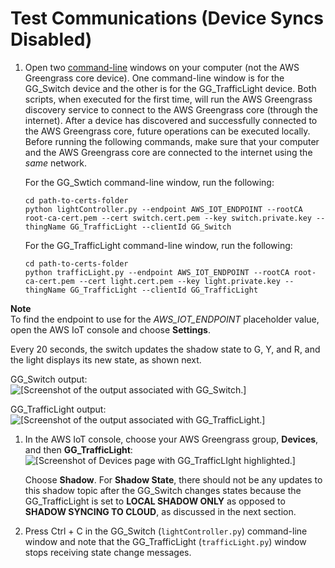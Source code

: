 # Test Communications \(Device Syncs Disabled\)<a name="comms-disabled"></a>

1. <a name="repeated-step"></a>Open two [command\-line](https://en.wikipedia.org/wiki/Command-line_interface) windows on your computer \(not the AWS Greengrass core device\)\. One command\-line window is for the GG\_Switch device and the other is for the GG\_TrafficLight device\. Both scripts, when executed for the first time, will run the AWS Greengrass discovery service to connect to the AWS Greengrass core \(through the internet\)\. After a device has discovered and successfully connected to the AWS Greengrass core, future operations can be executed locally\. Before running the following commands, make sure that your computer and the AWS Greengrass core are connected to the internet using the *same* network\.

   For the GG\_Swtich command\-line window, run the following:

   ```
   cd path-to-certs-folder
   python lightController.py --endpoint AWS_IOT_ENDPOINT --rootCA root-ca-cert.pem --cert switch.cert.pem --key switch.private.key --thingName GG_TrafficLight --clientId GG_Switch
   ```

   For the GG\_TrafficLight command\-line window, run the following:

   ```
   cd path-to-certs-folder
   python trafficLight.py --endpoint AWS_IOT_ENDPOINT --rootCA root-ca-cert.pem --cert light.cert.pem --key light.private.key --thingName GG_TrafficLight --clientId GG_TrafficLight
   ```
**Note**  
To find the endpoint to use for the *AWS\_IOT\_ENDPOINT* placeholder value, open the AWS IoT console and choose **Settings**\.

   Every 20 seconds, the switch updates the shadow state to G, Y, and R, and the light displays its new state, as shown next\.

   GG\_Switch output:  
![\[Screenshot of the output associated with GG_Switch.\]](http://docs.aws.amazon.com/greengrass/latest/developerguide/images/gg-get-started-083.png)

   GG\_TrafficLight output:  
![\[Screenshot of the output associated with GG_TrafficLight.\]](http://docs.aws.amazon.com/greengrass/latest/developerguide/images/gg-get-started-084.png)

1. In the AWS IoT console, choose your AWS Greengrass group, **Devices**, and then **GG\_TrafficLight**:  
![\[Screenshot of Devices page with GG_TrafficLIght highlighted.\]](http://docs.aws.amazon.com/greengrass/latest/developerguide/images/gg-get-started-085.png)

   Choose **Shadow**\. For **Shadow State**, there should not be any updates to this shadow topic after the GG\_Switch changes states because the GG\_TrafficLight is set to **LOCAL SHADOW ONLY** as opposed to **SHADOW SYNCING TO CLOUD**, as discussed in the next section\.

1. Press Ctrl \+ C in the GG\_Switch \(`lightController.py`\) command\-line window and note that the GG\_TrafficLight \(`trafficLight.py`\) window stops receiving state change messages\.